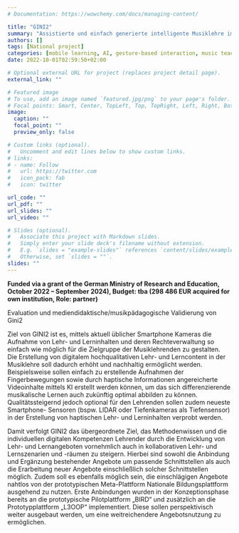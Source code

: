 ```yaml
---
# Documentation: https://wowchemy.com/docs/managing-content/

title: "GINI2"
summary: "Assistierte und einfach generierte intelligente Musiklehre im interaktiven Lernraum mittels Smartphone"
authors: []
tags: [National project]
categories: [mobile learning, AI, gesture-based interaction, music teaching, feedback]
date: 2022-10-01T02:59:50+02:00

# Optional external URL for project (replaces project detail page).
external_link: ""

# Featured image
# To use, add an image named `featured.jpg/png` to your page's folder.
# Focal points: Smart, Center, TopLeft, Top, TopRight, Left, Right, BottomLeft, Bottom, BottomRight.
image:
  caption: ""
  focal_point: ""
  preview_only: false

# Custom links (optional).
#   Uncomment and edit lines below to show custom links.
# links:
# - name: Follow
#   url: https://twitter.com
#   icon_pack: fab
#   icon: twitter

url_code: ""
url_pdf: ""
url_slides: ""
url_video: ""

# Slides (optional).
#   Associate this project with Markdown slides.
#   Simply enter your slide deck's filename without extension.
#   E.g. `slides = "example-slides"` references `content/slides/example-slides.md`.
#   Otherwise, set `slides = ""`.
slides: ""
---
```

**Funded via a grant of the German Ministry of Research and Education, October 2022 – September 2024), Budget: tba (298 486 EUR acquired for own institution, Role: partner)**

    
Evaluation und mediendidaktische/musikpädagogische Validierung von Gini2
  
Ziel von GINI2 ist es, mittels aktuell üblicher Smartphone Kameras die Aufnahme von Lehr- und Lerninhalten und deren Rechteverwaltung so einfach wie möglich für die Zielgruppe der Musiklehrenden zu gestalten. Die Erstellung von digitalem hochqualitativen Lehr- und Lerncontent in der Musiklehre soll dadurch erhöht und nachhaltig ermöglicht werden. Beispielsweise sollen einfach zu erstellende Aufnahmen der Fingerbewegungen sowie durch haptische Informationen angereicherte Videoinhalte mittels KI erstellt werden können, um das sich differenzierende musikalische Lernen auch zukünftig optimal abbilden zu können. Qualitätssteigernd jedoch optional für den Lehrenden sollen zudem neueste Smartphone- Sensoren (bspw. LIDAR oder Tiefenkameras als Tiefensensor) in der Erstellung von haptischen Lehr- und Lerninhalten verprobt werden.

Damit verfolgt GINI2 das übergeordnete Ziel, das Methodenwissen und die individuellen digitalen Kompetenzen Lehrender durch die Entwicklung von Lehr- und Lernangeboten vornehmlich auch in kollaborativen Lehr- und Lernszenarien und -räumen zu steigern. Hierbei sind sowohl die Anbindung und Ergänzung bestehender Angebote um passende Schnittstellen als auch die Erarbeitung neuer Angebote einschließlich solcher Schnittstellen möglich. Zudem soll es ebenfalls möglich sein, die einschlägigen Angebote nahtlos von der prototypischen Meta-Plattform Nationale Bildungsplattform ausgehend zu nutzen. Erste Anbindungen wurden in der Konzeptionsphase bereits an die prototypische Pilotplattform „BIRD“ und zusätzlich an die Prototypplattform „L3OOP“ implementiert. Diese sollen perspektivisch weiter ausgebaut werden, um eine weitreichendere Angebotsnutzung zu ermöglichen.
